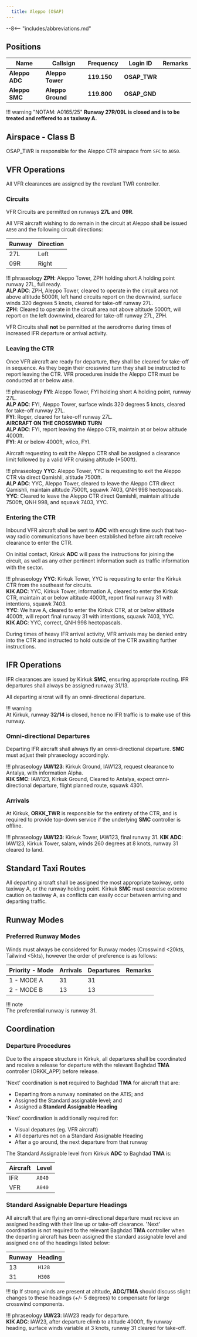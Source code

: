 ```yaml
---
  title: Aleppo (OSAP)
---
```


--8<-- "includes/abbreviations.md"

## Positions

|    Name   | Callsign	| Frequency | Login ID | Remarks |
| --------- | --------	| ---------	| -------- | ------- |
| **Aleppo ADC** | **Aleppo Tower** | **119.150** | **OSAP_TWR** | |
| **Aleppo SMC** | **Aleppo Ground** | **119.800** | **OSAP_GND**	| |


!!! warning  "NOTAM: A0165/25"
    **Runway 27R/09L is closed and is to be treated and reffered to as taxiway A.**

## Airspace - Class B

OSAP_TWR is responsible for the Aleppo CTR airspace from `SFC` to `A050`.

## VFR Operations
All VFR clearances are assigned by the revelant TWR controller.

### Circuits
VFR Circuits are permitted on runways **27L** and **09R**. 

All VFR aircraft wishing to do remain in the circuit at Aleppo shall be issued `A050` and the following circuit directions:

| Runway | Direction |
| ------ | --------- |
|   27L   |   Left   |
|   09R   |   Right    |

!!! phraseology
    **ZPH**: Aleppo Tower, ZPH holding short A holding point runway 27L, full ready.    
    **ALP ADC**: ZPH, Aleppo Tower, cleared to operate in the circuit area not above altitude 5000ft, left hand circuits report on the downwind, surface winds 320 degrees 5 knots, cleared for take-off runway 27L.  
    **ZPH**: Cleared to operate in the circuit area not above altitude 5000ft, will report on the left downwind, cleared for take-off runway 27L, ZPH.  

VFR Circuits shall **not** be permitted at the aerodrome during times of increased IFR departure or arrival activity.

### Leaving the CTR
Once VFR aircraft are ready for departure, they shall be cleared for take-off in sequence. As they begin their crosswind turn they shall be instructed to report leaving the CTR. VFR procedures inside the Aleppo CTR must be conducted at or below `A050`.

!!! phraseology
    **FYI**: Aleppo Tower, FYI holding short A holding point, runway 27L.  
    **ALP ADC**: FYI, Aleppo Tower, surface winds 320 degrees 5 knots, cleared for take-off runway 27L.  
    **FYI**: Roger, cleared for take-off runway 27L.  
    **AIRCRAFT ON THE CROSSWIND TURN**  
    **ALP ADC**: FYI, report leaving the Aleppo CTR, maintain at or below altitude 4000ft.  
    **FYI**: At or below 4000ft, wilco, FYI.

Aircraft requesting to exit the Aleppo CTR shall be assigned a clearance limit followed by a valid VFR cruising altitude (+500ft).

!!! phraseology
    **YYC**: Aleppo Tower, YYC is requesting to exit the Aleppo CTR via direct Qamishli, altitude 7500ft.  
    **ALP ADC**: YYC, Aleppo Tower, cleared to leave the Aleppo CTR direct Qamishli, maintain altitude 7500ft, squawk 7403, QNH 998 hectopascals.  
    **YYC**: Cleared to leave the Aleppo CTR direct Qamishli, maintain altitude 7500ft, QNH 998, and squawk 7403, YYC.

### Entering the CTR
Inbound VFR aircraft shall be sent to **ADC** with enough time such that two-way
radio communications have been established before aircraft receive clearance to enter the CTR.

On initial contact, Kirkuk **ADC** will pass the instructions for joining the circuit, as well as any other pertinent information such as traﬃc information with the sector.

!!! phraseology
    **YYC**: Kirkuk Tower, YYC is requesting to enter the Kirkuk CTR from the southeast for circuits.     
    **KIK ADC**: YYC, Kirkuk Tower, information A, cleared to enter the Kirkuk CTR, maintain at or below altitude 4000ft, report final runway 31 with intentions, squawk 7403.  
    **YYC**: We have A, cleared to enter the Kirkuk CTR, at or below altitude 4000ft, will report final runway 31 with intentions, squawk 7403, YYC.   
    **KIK ADC**: YYC, correct, QNH 998 hectopascals.    

During times of heavy IFR arrival activity, VFR arrivals may be denied entry into the CTR and instructed to hold outside of the CTR awaiting further instructions.

## IFR Operations
IFR clearances are issued by Kirkuk **SMC**, ensuring appropriate routing. IFR departures shall always be assigned runway 31/13.

All departing aircrat will fly an omni-directional departure.

!!! warning   
    At Kirkuk, runway **32/14** is closed, hence no IFR traffic is to make use of this runway.

### Omni-directional Departures
Departing IFR aircraft shall always fly an omni-directional departure. **SMC** must adjust their phraseology accordingly. 

!!! phraseology
    **IAW123**: Kirkuk Ground, IAW123, request clearance to Antalya, with information Alpha.  
    **KIK SMC**: IAW123, Kirkuk Ground, Cleared to Antalya, expect omni-directional departure, flight planned route, squawk 4301.  

### Arrivals
At Kirkuk, **ORKK_TWR** is responsible for the entirety of the CTR, and is required to provide top-down service if the underlying **SMC** controller is offline.

!!! phraseology
    **IAW123**: Kirkuk Tower, IAW123, final runway 31.
    **KIK ADC**: IAW123, Kirkuk Tower, salam, winds 260 degrees at 8 knots, runway 31 cleared to land.  


## Standard Taxi Routes
All departing aircraft shall be assigned the most appropriate taxiway, onto taxiway A, or the runway holding point. Kirkuk **SMC** must exercise extreme caution on taxiway A, as conflicts can easily occur between arriving and departing traffic.

## Runway Modes
### Preferred Runway Modes
Winds must always be considered for Runway modes (Crosswind <20kts, Tailwind <5kts), however the order of preference is as follows:

| Priority - Mode | Arrivals | Departures | Remarks |
| --------------- | -------- | ---------- | ------- |
| 1 - MODE A | 31 | 31 | |
| 2 - MODE B | 13 | 13 | |

!!! note  
    The preferential runway is runway 31. 

## Coordination
### Departure Procedures
Due to the airspace structure in Kirkuk, all departures shall be coordinated and receive a release for departure with the relevant Baghdad **TMA** controller (ORKK_APP) before release.

'Next' coordination is **not** required to Baghdad **TMA** for aircraft that are:

- Departing from a runway nominated on the ATIS; and
- Assigned the Standard assignable level; and
- Assigned a **Standard Assignable Heading**

'Next' coordination is additionally required for:

- Visual depatures (eg. VFR aircraft)
- All departures not on a Standard Assignable Heading
- After a go around, the next departure from that runway

The Standard Assignable level from Kirkuk **ADC** to Baghdad **TMA** is:

| Aircraft | Level |
| -------- | ----- |
| IFR | `A040` |
| VFR | `A040` |


### Standard Assignable Departure Headings
All aircraft that are flying an omni-directional departure must recieve an assigned heading with their line up or take-off clearance. 'Next' coordination is not required to the relevant Baghdad **TMA** controller when the departing aircraft has been assigned the standard assignable level and assigned one of the headings listed below:

| Runway | Heading |
| ------ | ------- |
| 13 | `H128` |
| 31 | `H308` |

!!! tip
    If strong winds are present at altitude, **ADC/TMA** should discuss slight changes to these headings (+/- 5 degrees) to compensate for large crosswind components.

!!! phraseology
    **IAW23**: IAW23 ready for departure.  
    **KIK ADC**: IAW23, after departure climb to altitude 4000ft, fly runway heading, surface winds variable at 3 knots, runway 31 cleared for take-off.




